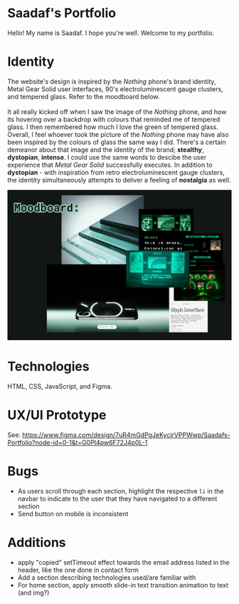# Saadaf's Portfolio

Hello! My name is Saadaf. I hope you're well. Welcome to my portfolio.
<br>
# Identity
The website's design is inspired by the _Nothing_ phone's brand identity, Metal Gear Solid user interfaces, 90's electroluminescent gauge clusters, and tempered glass. Refer to the moodboard below. 
<br><br>
It all really kicked off when I saw the image of the _Nothing_ phone, and how its hovering over a backdrop with colours that reminded me of tempered glass. I then remembered how much I love the green of tempered glass. Overall, I feel whoever took the picture of the _Nothing_ phone may have also been inspired by the colours of glass the same way I did. There's a certain demeanor about that image and the identity of the brand; **stealthy**, **dystopian**, **intense**. I could use the same words to descibe the user experience that _Metal Gear Solid_ successfully executes. In addition to **dystopian** - with inspiration from retro electroluminescent gauge clusters, the identity simultaneously attempts to deliver a feeling of **nostalgia** as well.

![Moodboard](/assets/imgs/moodboard.png)
<br>

# Technologies
HTML, CSS, JavaScript, and Figma.
<br>

# UX/UI Prototype
See: https://www.figma.com/design/7uR4mGdPgJeKycjrVPPWwp/Saadafs-Portfolio?node-id=0-1&t=G0PI4pw6F72J4p0L-1

# Bugs 
- As users scroll through each section, highlight the respective `li` in the navbar to indicate to the user that they have navigated to a different section
- Send button on mobile is inconsistent

# Additions
- apply "copied" setTimeout effect towards the email address listed in the header, like the one done in contact form
- Add a section describing technologies used/are familiar with
- For home section, apply smooth slide-in text transition animation to text (and img?)
